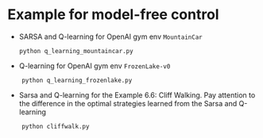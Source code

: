 
# Example for model-free control

* SARSA and Q-learning for OpenAI gym env ```MountainCar``` 
    ```
    python q_learning_mountaincar.py
    ```

* Q-learning for OpenAI gym env ```FrozenLake-v0```

```
    python q_learning_frozenlake.py    
```

* Sarsa and Q-learning for the Example 6.6: Cliff Walking. Pay attention to the difference in the optimal strategies learned from the Sarsa and Q-learning

```
    python cliffwalk.py
```


